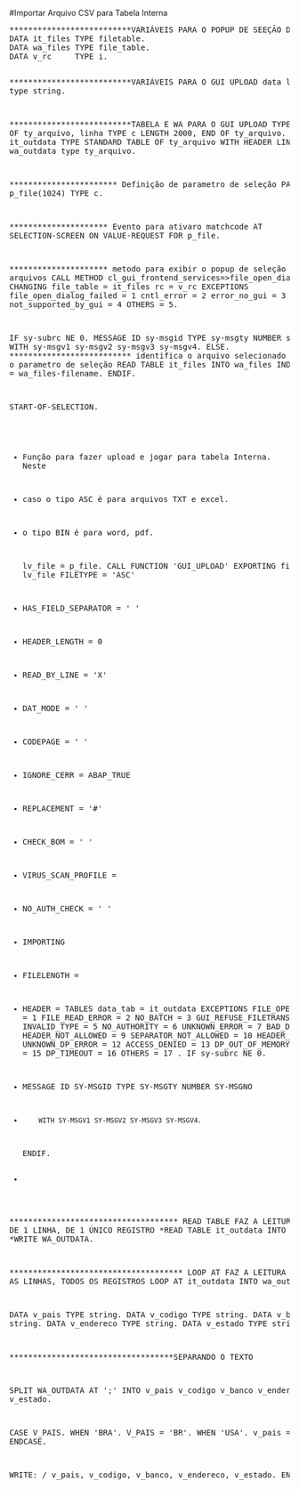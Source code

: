 #Importar Arquivo CSV para Tabela Interna

<div class><pre>
**************************VARIÁVEIS PARA O POPUP DE SEEÇÃO DE ARQUIVOS
DATA it_files TYPE filetable.
DATA wa_files TYPE file_table.
DATA v_rc     TYPE i.

**************************VARIÁVEIS PARA O GUI UPLOAD
data lv_file  type string.


**************************TABELA E WA PARA O GUI UPLOAD
TYPES:BEGIN OF ty_arquivo,
 linha TYPE c LENGTH 2000,
END OF ty_arquivo.
*
DATA it_outdata TYPE STANDARD TABLE OF ty_arquivo WITH HEADER LINE.
data wa_outdata type ty_arquivo.


*********************** Definição de parametro de seleção
PARAMETERS p_file(1024) TYPE c.

********************* Evento para ativaro matchcode
AT SELECTION-SCREEN ON VALUE-REQUEST FOR p_file.


********************* metodo para exibir o popup de seleção de arquivos
  CALL METHOD cl_gui_frontend_services=>file_open_dialog
    CHANGING
      file_table              = it_files
      rc                      = v_rc
    EXCEPTIONS
      file_open_dialog_failed = 1
      cntl_error              = 2
      error_no_gui            = 3
      not_supported_by_gui    = 4
      OTHERS                  = 5.

  IF sy-subrc NE 0.
    MESSAGE ID sy-msgid TYPE sy-msgty NUMBER sy-msgno
               WITH sy-msgv1 sy-msgv2 sy-msgv3 sy-msgv4.
  ELSE.
************************** identifica o arquivo selecionado e joga para o parametro de seleção
    READ TABLE it_files INTO wa_files INDEX 1.
    p_file = wa_files-filename.
  ENDIF.

START-OF-SELECTION.

* Função para fazer upload e jogar para tabela Interna. Neste
* caso o tipo ASC é para arquivos TXT e excel.
* o tipo BIN é para word, pdf.

  lv_file = p_file.
  CALL FUNCTION 'GUI_UPLOAD'
    EXPORTING
   filename                      = lv_file
   FILETYPE                      = 'ASC'
*   HAS_FIELD_SEPARATOR           = ' '
*   HEADER_LENGTH                 = 0
*   READ_BY_LINE                  = 'X'
*   DAT_MODE                      = ' '
*   CODEPAGE                      = ' '
*   IGNORE_CERR                   = ABAP_TRUE
*   REPLACEMENT                   = '#'
*   CHECK_BOM                     = ' '
*   VIRUS_SCAN_PROFILE            =
*   NO_AUTH_CHECK                 = ' '
* IMPORTING
*   FILELENGTH                    =
*   HEADER                        =
    TABLES
      data_tab                      = it_outdata
 EXCEPTIONS
   FILE_OPEN_ERROR               = 1
   FILE_READ_ERROR               = 2
   NO_BATCH                      = 3
   GUI_REFUSE_FILETRANSFER       = 4
   INVALID_TYPE                  = 5
   NO_AUTHORITY                  = 6
   UNKNOWN_ERROR                 = 7
   BAD_DATA_FORMAT               = 8
   HEADER_NOT_ALLOWED            = 9
   SEPARATOR_NOT_ALLOWED         = 10
   HEADER_TOO_LONG               = 11
   UNKNOWN_DP_ERROR              = 12
   ACCESS_DENIED                 = 13
   DP_OUT_OF_MEMORY              = 14
   DISK_FULL                     = 15
   DP_TIMEOUT                    = 16
   OTHERS                        = 17
            .
  IF sy-subrc NE 0.
* MESSAGE ID SY-MSGID TYPE SY-MSGTY NUMBER SY-MSGNO
*         WITH SY-MSGV1 SY-MSGV2 SY-MSGV3 SY-MSGV4.
  ENDIF.
*

************************************  READ TABLE FAZ A LEITURA SOMENTE DE 1 LINHA, DE 1 ÚNICO REGISTRO
*READ TABLE it_outdata INTO WA_OUTDATA.
*WRITE WA_OUTDATA.


************************************* LOOP AT FAZ A LEITURA DE TODAS AS LINHAS, TODOS OS REGISTROS
LOOP AT it_outdata INTO wa_outdata.


DATA v_pais     TYPE string.
DATA v_codigo   TYPE string.
DATA v_banco    TYPE string.
DATA v_endereco TYPE string.
DATA v_estado   TYPE string.


***********************************SEPARANDO O TEXTO

SPLIT WA_OUTDATA AT ';' INTO v_pais
                             v_codigo
                             v_banco
                             v_endereco
                             v_estado.

CASE V_PAIS.
  WHEN 'BRA'.
    V_PAIS = 'BR'.
  WHEN 'USA'.
    v_pais = 'US'.
  ENDCASE.


WRITE: / v_pais, v_codigo, v_banco, v_endereco, v_estado.
ENDLOOP.
</pre></div>
